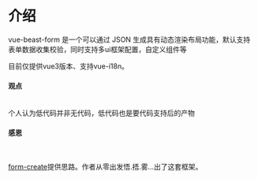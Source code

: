 # 介绍

vue-beast-form 是一个可以通过 JSON 生成具有动态渲染布局功能，默认支持表单数据收集校验，同时支持多ui框架配置，自定义组件等 

目前仅提供vue3版本、支持vue-i18n。

#### 观点

<br/>
个人认为低代码并非无代码，低代码也是要代码支持后的产物

#### 感恩

<br/>

[form-create](http://form-create.com/)提供思路。作者从零出发悟.捂.雾...出了这套框架。